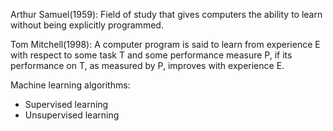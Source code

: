 Arthur Samuel(1959): Field of study that gives computers the ability to learn without being explicitly programmed.

Tom Mitchell(1998): A computer program is said to learn from experience E with respect to some task T and some performance measure P, if its performance on T, as measured by P, improves with experience E.

Machine learning algorithms:
- Supervised learning
- Unsupervised learning
